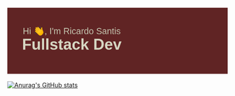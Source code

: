 [![MasterHead](https://github.com/ricardossantis/ricardossantis/blob/main/header.png)](https://github.com/ricardossantis)

[![Anurag's GitHub stats](https://github-readme-stats.vercel.app/api?username=ricardossantis)](https://github.com/anuraghazra/github-readme-stats)
<!--
**ricardossantis/ricardossantis** is a ✨ _special_ ✨ repository because its `README.md` (this file) appears on your GitHub profile.

Here are some ideas to get you started:

- 🔭 I’m currently working on portfolio projects
- 🌱 I’m currently learning ...
- 👯 I’m looking to collaborate on ...
- 🤔 I’m looking for help with ...
- 💬 Ask me about ...
- 📫 How to reach me: ...
- 😄 Pronouns: ...
- ⚡ Fun fact: ...
-->
